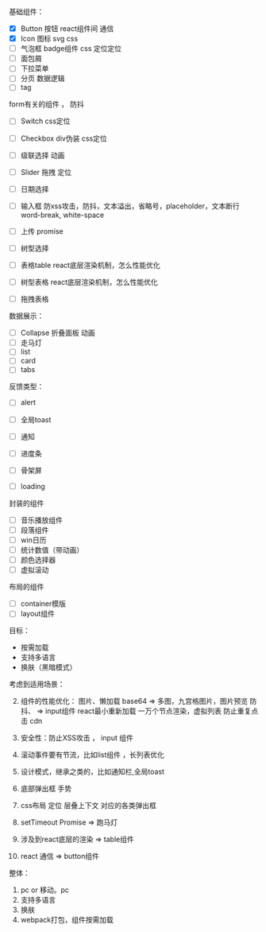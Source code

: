 基础组件：
- [x] Button 按钮 react组件间 通信
- [x] Icon 图标 svg css  
- [ ] 气泡框 badge组件 css 定位定位
- [ ] 面包屑
- [ ] 下拉菜单
- [ ] 分页  数据逻辑 
- [ ] tag 

form有关的组件 ， 防抖

- [ ] Switch  css定位
- [ ] Checkbox  div伪装 css定位
- [ ] 级联选择  动画
- [ ] Slider 拖拽 定位
- [ ] 日期选择
- [ ] 输入框  防xss攻击，防抖，文本溢出，省略号，placeholder，文本断行 word-break, white-space
- [ ] 上传   promise
- [ ] 树型选择 


- [ ] 表格table react底层渲染机制，怎么性能优化
- [ ] 树型表格  react底层渲染机制，怎么性能优化
- [ ] 拖拽表格  

数据展示：

- [ ] Collapse 折叠面板  动画
- [ ] 走马灯
- [ ] list
- [ ] card
- [ ] tabs

反馈类型：
- [ ] alert
- [ ] 全局toast
- [ ] 通知
- [ ] 进度条
- [ ] 骨架屏
- [ ] loading 


封装的组件
- [ ] 音乐播放组件
- [ ] 段落组件
- [ ] win日历
- [ ] 统计数值（带动画）
- [ ] 颜色选择器
- [ ] 虚拟滚动

布局的组件
- [ ] container模版
- [ ] layout组件

目标：

- 按需加载
- 支持多语言 
-  换肤（黑暗模式）

考虑到适用场景：

2. 组件的性能优化：
    图片、懒加载 base64  => 多图，九宫格图片，图片预览
    防抖、  => input组件
    react最小重新加载
    一万个节点渲染，虚拟列表
    防止重复点击
    cdn
    
    
3. 安全性：防止XSS攻击 ， input 组件
7. 滚动事件要有节流，比如list组件 ，长列表优化
8. 设计模式，继承之类的，比如通知栏,全局toast
9. 底部弹出框  手势
10. css布局 定位 层叠上下文 对应的各类弹出框
11. setTimeout Promise  => 跑马灯
12. 涉及到react底层的渲染 => table组件
13. react 通信 => button组件

整体：
1. pc or 移动。pc
5. 支持多语言
6. 换肤
7. webpack打包，组件按需加载
